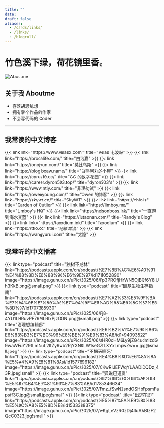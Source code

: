 ```yaml
---
title: ""
date:
draft: false
aliases:
  - /cards/links/
  - /links/
  - /blogroll/
---
```


# 竹色溪下绿，荷花镜里香。

![Aboutme](/images/aboutme.png)

## 关于我 Aboutme

- 喜欢胡思乱想
- 拥有零个作品的作家
- 不会写代码的 Coder

---

## 我常读的中文博客

<div class="flex flex-wrap gap-4">
{{< link link="https://www.velasx.com/" title="Velas 电波站" >}}
{{< link link="https://brocalife.com/" title="白洛嘉" >}}
{{< link link="https://onojyun.com/" title="莫比乌斯" >}}
{{< link link="https://blog.bxaw.name/" title="白熊阿丸的小屋" >}}
{{< link link="https://cyrus19.cc/" title="CC 的数字花园" >}}
{{< link link="https://career.dyron503.top/" title="dyron503's" >}}
{{< link link="https://www.ntiy.com/" title="非理勿试" >}}
{{< link link="https://owenyoung.com/" title="Owen 的博客" >}}
{{< link link="https://skywt.cn/" title="SkyWT" >}}
{{< link link="https://chlo.is" title="Garden of Outlier" >}}
{{< link link="https://limboy.me/" title="Limboy's HQ" >}}
{{< link link="https://nelsonboss.ink/" title="一直游到海水变蓝" >}}
{{< link link="https://lutaonan.com/" title="Randy's Blog" >}}
{{< link link="https://taxodium.ink/" title="Taxodium" >}}
{{< link link="https://ttio.cc" title="記緒漂流" >}}
{{< link link="https://wangyurui.com" title="太隐" >}}
</div>

## 我常听的中文播客

<div class="flex flex-wrap gap-4">
{{< link type="podcast" title="独树不成林" link="https://podcasts.apple.com/cn/podcast/%E7%8B%AC%E6%A0%91%E4%B8%8D%E6%88%90%E6%9E%97/id1711052890" image="https://image.guhub.cn/uPic/2025/06/Fp3PROfjHhWN5OjBQf6Y8lUh3KkB.png@small.png" >}}
{{< link type="podcast" title="碳基生物生存指南" link="https://podcasts.apple.com/cn/podcast/%E7%A2%B3%E5%9F%BA%E7%94%9F%E7%89%A9%E7%94%9F%E5%AD%98%E6%8C%87%E5%8D%97/id1707385930" image="https://image.guhub.cn/uPic/2025/06/Fj8-4YU1LHRuvPF76MLRlxPjzOON.png@small.png" >}}
{{< link type="podcast" title="没理想编辑部" link="https://podcasts.apple.com/cn/podcast/%E6%B2%A1%E7%90%86%E6%83%B3%E7%BC%96%E8%BE%91%E9%83%A8/id1494093522" image="https://image.guhub.cn/uPic/2025/06/aHR0cHM6Ly9jZG4udmlzdG9waWEuY29tLmNuL2ltZy9wb2RjYXN0LW1seGZtLXYxLmpwZw==.jpg@small.jpeg" >}}
{{< link type="podcast" title="不把天聊死" link="https://podcasts.apple.com/cn/podcast/%E4%B8%8D%E6%8A%8A%E5%A4%A9%E8%81%8Asi/id1577896182" image="https://image.guhub.cn/uPic/2025/07/CKwRIJEFWqYLAADICQDz_43R.jpeg!small" >}}
{{< link type="podcast" title="狐说巴道烫" link="https://podcasts.apple.com/cn/podcast/%E7%8B%90%E8%AF%B4%E5%B7%B4%E9%81%93%E7%83%AB/id1785346634" image="https://image.guhub.cn/uPic/2025/07/Fmz_fSwNZsndOSHbFpsmFapsff3C.jpg@small.jpeg!small" >}}
{{< link type="podcast" title="出逃在即" link="https://podcasts.apple.com/cn/podcast/%E5%87%BA%E9%80%83%E5%9C%A8%E5%8D%B3/id1533388375" image="https://image.guhub.cn/uPic/2025/07/wKgLeVzROzDj4lIuAABIzF2QcC0323.jpg!small" >}}
</div>

---
